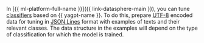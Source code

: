 In [{{ ml-platform-full-name }}]({{ link-datasphere-main }}), you can tune [classifiers](../../foundation-models/concepts/classifier/index.md) based on {{ yagpt-name }}. To do this, prepare [UTF-8](https://en.wikipedia.org/wiki/UTF-8) encoded data for tuning in [JSON Lines](https://jsonlines.org/) format with examples of texts and their relevant classes. The data structure in the examples will depend on the type of classification for which the model is trained.